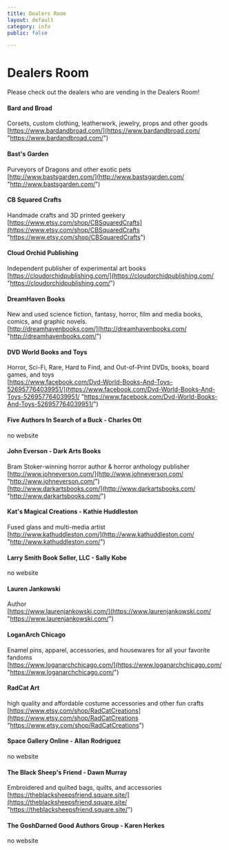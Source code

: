 ```yaml
---
title: Dealers Room
layout: default
category: info
public: false

---
```

# Dealers Room

Please check out the dealers who are vending in the Dealers Room!

#### Bard and Broad

Corsets, custom clothing, leatherwork, jewelry, props and other goods  
[https://www.bardandbroad.com/](https://www.bardandbroad.com/ "https://www.bardandbroad.com/")

#### Bast's Garden

Purveyors of Dragons and other exotic pets  
[http://www.bastsgarden.com/](http://www.bastsgarden.com/ "http://www.bastsgarden.com/")

#### CB Squared Crafts

Handmade crafts and 3D printed geekery  
[https://www.etsy.com/shop/CBSquaredCrafts](https://www.etsy.com/shop/CBSquaredCrafts "https://www.etsy.com/shop/CBSquaredCrafts")

#### Cloud Orchid Publishing

Independent publisher of experimental art books  
[https://cloudorchidpublishing.com/](https://cloudorchidpublishing.com/ "https://cloudorchidpublishing.com/")

#### DreamHaven Books

New and used science fiction, fantasy, horror, film and media books, comics, and graphic novels.  
[http://dreamhavenbooks.com/](http://dreamhavenbooks.com/ "http://dreamhavenbooks.com/")

#### DVD World Books and Toys

Horror, Sci-Fi, Rare, Hard to Find, and Out-of-Print DVDs, books, board games, and toys  
[https://www.facebook.com/Dvd-World-Books-And-Toys-526957764039951/](https://www.facebook.com/Dvd-World-Books-And-Toys-526957764039951/ "https://www.facebook.com/Dvd-World-Books-And-Toys-526957764039951/")

#### Five Authors In Search of a Buck - Charles Ott

no website

#### John Everson - Dark Arts Books

Bram Stoker-winning horror author & horror anthology publisher  
[http://www.johneverson.com/](http://www.johneverson.com/ "http://www.johneverson.com/")  
[http://www.darkartsbooks.com/](http://www.darkartsbooks.com/ "http://www.darkartsbooks.com/")

#### Kat's Magical Creations - Kathie Huddleston

Fused glass and multi-media artist  
[http://www.kathuddleston.com/](http://www.kathuddleston.com/ "http://www.kathuddleston.com/")

#### Larry Smith Book Seller, LLC - Sally Kobe

no website

#### Lauren Jankowski

Author  
[https://www.laurenjankowski.com/](https://www.laurenjankowski.com/ "https://www.laurenjankowski.com/")

#### LoganArch Chicago

Enamel pins, apparel, accessories, and housewares for all your favorite fandoms  
[https://www.loganarchchicago.com/](https://www.loganarchchicago.com/ "https://www.loganarchchicago.com/")     

#### RadCat Art

high quality and affordable costume accessories and other fun crafts  
[https://www.etsy.com/shop/RadCatCreations](https://www.etsy.com/shop/RadCatCreations "https://www.etsy.com/shop/RadCatCreations")

#### Space Gallery Online - Allan Rodriguez

no website

#### The Black Sheep's Friend - Dawn Murray

Embroidered and quilted bags, quilts, and accessories  
[https://theblacksheepsfriend.square.site/](https://theblacksheepsfriend.square.site/ "https://theblacksheepsfriend.square.site/")

#### The GoshDarned Good Authors Group - Karen Herkes

no website
